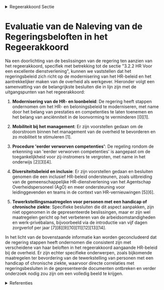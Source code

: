 

<details>
        <summary>Regeerakkoord Sectie </summary>
        <p>3.2.2 HR Voor een excellente dienstverlening aan burgers, bedrijven en verenigingen heeft de overheid als voornaamste kapitaal haar werknemers. We werken aan een loopbaan- en beloningsbeleid waardoor de Vlaamse overheid een aantrekkelijke werkgever voor talenten blijft. Het belang van anciënniteit in de loonvorming schroeven we stevig terug en we verplichten mobiliteit bij het management; We herzien de procedure m.b.t. ‘eerder verworven competenties’ zodat er meer gebruik van gemaakt kan worden. De streefcijfers ondersteunen het diversi-teitsbeleid van de Vlaamse overheid. Waar nodig zullen bijkomende maatregelen genomen worden, bijvoorbeeld voor de tewerkstelling van personen met een handicap of chronische ziekte. </p>
        </details> 

# Evaluatie van de Naleving van de Regeringsbeloften in het Regeerakkoord

Na een doorlichting van de beslissingen van de regering ten aanzien van het regeerakkoord, specifiek met betrekking tot de sectie "3.2.2 HR Voor een excellente dienstverlening", kunnen we vaststellen dat het regeringsbeleid zich richt op de modernisering van het HR-beleid en het aantrekkelijker maken van de overheid als werkgever. Hieronder volgt een samenvatting van de belangrijkste besluiten die in lijn zijn met de uitgangspunten van het regeerakkoord:

1. **Modernisering van de HR- en loonbeleid**: De regering heeft stappen ondernomen om het HR- en beloningsbeleid te moderniseren, met name door het belang van prestaties en competenties te laten toenemen en het belang van anciënniteit in de loonvorming te verminderen \[0\]\[1\].

2. **Mobiliteit bij het management**: Er zijn voorstellen gedaan om de doorstroom binnen het management van de overheid te bevorderen en zo mobiliteit te stimuleren \[1\].

3. **Procedure 'eerder verworven competenties'**: De regeling rondom de erkenning van 'eerder verworven competenties' is aangepast om de toegankelijkheid voor zij-instromers te vergroten, met name in het onderwijs \[2\]\[3\]\[4\].

4. **Diversiteitsbeleid en inclusie**: Er zijn voorstellen gedaan en besluiten genomen die een inclusief HR-beleid ondersteunen, zoals uitbreiding van de gemeenschappelijke HR-dienstverlening van het Agentschap Overheidspersoneel (AgO) en meer ondersteuning voor leidinggevenden en teams in de context van HR-vernieuwingen \[5\]\[6\].

5. **Tewerkstellingsmaatregelen voor personen met een handicap of chronische ziekte**: Specifieke besluiten die dit aspect aanpakken, zijn niet opgenomen in de gepresenteerde beslissingen, maar er zijn wel maatregelen gericht op het verbeteren van de arbeidsomstandigheden en werk-privébalans, bijvoorbeeld via de introductie van vijf dagen zorgverlof per jaar \[7\]\[8\]\[9\]\[10\]\[11\]\[12\]\[13\]\[14\].

In het licht van de bovenstaande informatie kan worden geconcludeerd dat de regering stappen heeft ondernomen die consistent zijn met verscheidene van haar beloften in het regeerakkoord aangaande HR-beleid bij de overheid. Er zijn echter specifieke onderwerpen, zoals bijkomende maatregelen ter bevordering van de tewerkstelling van personen met een handicap of chronische ziekte, waarvoor directe correlaties met regeringsbesluiten in de gepresenteerde documenten ontbreken en verder onderzoek nodig zou zijn om een volledig beeld te krijgen.

<details>
        <summary> Referenties</summary>
        **[\[0\]](http://themis.vlaanderen.be/id/nieuwsbericht/641D50723335D329E25EDAC1)** : **(2023-03-24)** Wijziging Vlaams personeelsstatuut (VPS): beloningsbeleid en prestatiemanagement Voorontwerp van besluit van de Vlaamse Regering tot wijziging van het Vlaams personeelsstatuut van 13 januari 2006, wat... 

**[\[1\]](http://themis.vlaanderen.be/id/nieuwsbericht/641D4DDB3335D329E25EDAC0)** : **(2023-03-24)** Wijziging Vlaams personeelsstatuut (VPS): gezagsfuncties, top- en middenkader en loopbaan Voorontwerp van besluit van de Vlaamse Regering tot wijziging van het Vlaams personeelsstatuut van 13 januari ... 

**[\[2\]](http://themis.vlaanderen.be/id/resource/a975bae0-4927-11ec-94bb-99a9d1e168fe)** : **(2020-09-04)** Zij-instromers: wijziging regelgeving geldelijke en sociale anciënniteit van sommige onderwijspersoneelsleden Voorontwerp van besluit van de Vlaamse Regering tot wijziging van de regelgeving betreffen... 

**[\[3\]](http://themis.vlaanderen.be/id/resource/c96e95f0-4928-11ec-94bb-99a9d1e168fe)** : **(2020-06-26)** Zij-instromers: wijziging regelgeving geldelijke en sociale anciënniteit van sommige onderwijspersoneelsleden Voorontwerp van besluit van de Vlaamse Regering tot wijziging van de regelgeving betreffen... 

**[\[4\]](http://themis.vlaanderen.be/id/resource/572c18f0-4928-11ec-94bb-99a9d1e168fe)** : **(2020-07-10)** Zij-instromers: wijziging regelgeving geldelijke en sociale anciënniteit van sommige onderwijspersoneelsleden Voorontwerp van besluit van de Vlaamse Regering tot wijziging van de regelgeving betreffen... 

**[\[5\]](http://themis.vlaanderen.be/id/resource/d5883740-8a7a-11ec-b92e-970acd8c80b9)** : **(2020-10-30)** Uitbreiding van de gemeenschappelijke HR-dienstverlening door het agentschap Overheidspersoneel (AgO)   De Vlaamse Regering keurt een aantal voorstellen goed om de gemeenschappelijke dienstverlening o... 

**[\[6\]](http://themis.vlaanderen.be/id/nieuwsbericht/65815393E2E2C9E5814C1EEA)** : **(2023-12-22)** Herverdeling provisioneel krediet: ondersteuning leidinggevenden en teams in kader van vernieuwingen 5-sporenbeleid Ontwerpbesluit van de Vlaamse Regering tot de herverdeling vanuit een provisioneel k... 

**[\[7\]](http://themis.vlaanderen.be/id/nieuwsbericht/654B6F469DAB6626D11E62AA)** : **(2023-11-10)** Rechtspositieregeling personeel lokale en provinciale besturen: wijzigingsbesluit Ontwerpbesluit van de Vlaamse Regering tot wijziging van het besluit van de Vlaamse Regering van 8 juli 2022 over een ... 

**[\[8\]](http://themis.vlaanderen.be/id/nieuwsbericht/647F23622D77B42474D4C853)** : **(2023-06-09)** Rechtspositieregeling personeel van lokale en provinciale besturen: wijzigingsbesluit Voorontwerp van besluit van de Vlaamse Regering tot wijziging van het besluit van de Vlaamse Regering van 8 juli 2... 

**[\[9\]](http://themis.vlaanderen.be/id/nieuwsbericht/650A9F3A3605E1AC863BFA24)** : **(2023-09-22)** Rechtspositieregeling personeel van lokale en provinciale besturen: wijzigingsbesluit Voorontwerp van besluit van de Vlaamse Regering tot wijziging van het besluit van de Vlaamse Regering van 8 juli 2... 

**[\[10\]](http://themis.vlaanderen.be/id/nieuwsbrief-info/61F16292D5F0FAFA87AFA593)** : **(2022-01-28)** Lokale besturen: wijziging verhoging eindejaarstoelage en uitbreiding rouwverlof Ontwerpbesluit van de Vlaamse Regering tot wijziging van artikel 135 en 209 van het besluit van de Vlaamse Regering van... 

**[\[11\]](http://themis.vlaanderen.be/id/nieuwsbrief-info/60ED47B8364ED90008001405)** : **(2021-07-16)** Lokale besturen: wijziging verhoging eindejaarstoelage en uitbreiding rouwverlof Voorontwerp van besluit van de Vlaamse Regering tot wijziging van artikel 135 en 209 van het besluit van de Vlaamse Reg... 

**[\[12\]](http://themis.vlaanderen.be/id/nieuwsbrief-info/61A5F267364ED90008000576)** : **(2021-12-03)** Lokale besturen: wijziging verhoging eindejaarstoelage en uitbreiding rouwverlof Voorontwerp van besluit van de Vlaamse Regering tot wijziging van artikel 135 en 209 van het besluit van de Vlaamse Reg... 

**[\[13\]](http://themis.vlaanderen.be/id/resource/89bc92d0-4924-11ec-94bb-99a9d1e168fe)** : **(2021-03-26)** Plan Vlaamse Veerkracht: tijdelijk experiment gemeenschappelijk initiatiefrecht Vlaams opleidingsverlof Gemeenschappelijk initiatiefrecht Voorontwerp van besluit van de Vlaamse Regering tot bepaling v... 

**[\[14\]](http://themis.vlaanderen.be/id/nieuwsbrief-info/63A48A25DBF1CAE811022A30)** : **(2022-12-23)** Aansluiting entiteiten bij selectiecentrum Agentschap Overheidspersoneel (AgO) A. Ontwerpbesluit van de Vlaamse Regering tot overdracht van personeelsleden van het agentschap Opgroeien Regie, Sport Vl... 
        </details> 

